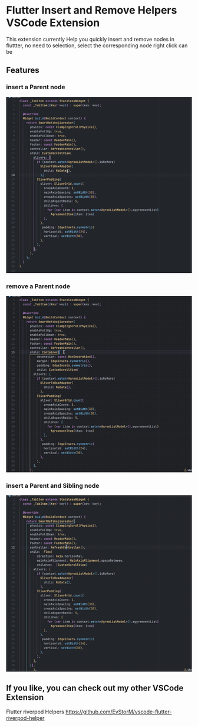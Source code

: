 # Flutter Insert and Remove Helpers VSCode Extension

This extension currently Help you quickly insert and remove nodes in fluttter, no need to selection, select the corresponding node right click can be

<!-- 👉 <https://marketplace.visualstudio.com/items?itemName=mthuong.vscode-flutter-freezed-helper> -->


## Features

### insert a Parent node

![insert1](media/in1.gif)

### remove a Parent node

![remove](media/remove.gif)

### insert a Parent and Sibling node

![insert2](media/in2.gif)

## If you like, you can check out my other VSCode Extension
Flutter riverpod Helpers <https://github.com/EvStorM/vscode-flutter-riverpod-helper>
